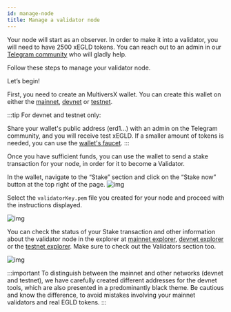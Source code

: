 ```yaml
---
id: manage-node
title: Manage a validator node
---
```


[comment]: # (mx-context-auto)

Your node will start as an observer. In order to make it into a validator, you will need to have 2500 xEGLD tokens. You can reach out to an admin in our [Telegram community](https://t.me/MultiversXValidators) who will gladly help.

Follow these steps to manage your validator node.

Let’s begin!

First, you need to create an MultiversX wallet. You can create this wallet on either the [mainnet](https://wallet.multiversx.com), [devnet](https://devnet-wallet.multiversx.com) or [testnet](https://testnet-wallet.multiversx.com).

:::tip
For devnet and testnet only:

Share your wallet's public address (erd1...) with an admin on the Telegram community, and you will receive test xEGLD. If a smaller amount of tokens is needed,
you can use the [wallet's faucet](/wallet/web-wallet#testnet-and-devnet-faucet).
:::

Once you have sufficient funds, you can use the wallet to send a stake transaction for your node, in order for it to become a Validator.

In the wallet, navigate to the “Stake” section and click on the “Stake now” button at the top right of the page.
![img](https://files.gitbook.com/v0/b/gitbook-x-prod.appspot.com/o/spaces%2FlZkUHx72OLJMbqkEHff2%2Fuploads%2FlJg5GyCzq7NI9nmqiKJ5%2Fwalletelrond2.PNG?alt=media&token=136796b5-b10b-4df0-b83b-038419e57ed6)

Select the `validatorKey.pem` file you created for your node and proceed with the instructions displayed.

![img](https://gblobscdn.gitbook.com/assets%2F-LhHlNldCYgbyqXEGXUS%2F-MKj4PGWn3kQ197_YcJQ%2F-MKjC2SwfiK2OdVWTz49%2Fimage.png?alt=media&token=9d38ba79-9d47-452e-8fb3-303f0edf5740)

You can check the status of your Stake transaction and other information about the validator node in the explorer at [mainnet explorer](https://explorer.multiversx.com), [devnet explorer](https://devnet-explorer.multiversx.com) or the [testnet explorer](https://testnet-explorer.multiversx.com). Make sure to check out the Validators section too.

![img](https://gblobscdn.gitbook.com/assets%2F-LhHlNldCYgbyqXEGXUS%2F-MKj4PGWn3kQ197_YcJQ%2F-MKjCya_zwNCJWCZ4ryI%2Fimage.png?alt=media&token=7a1a0e1c-dc77-41ef-afcd-296dd23da18b)

:::important
To distinguish between the mainnet and other networks (devnet and testnet), we have carefully created different addresses for the devnet tools, which are also presented in a predominantly black theme. Be cautious and know the difference, to avoid mistakes involving your mainnet validators and real EGLD tokens.
:::
